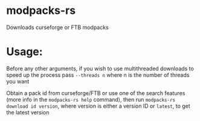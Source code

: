 # modpacks-rs  
Downloads curseforge or FTB modpacks  
# Usage:  
Before any other arguments, if you wish to use multithreaded downloads to speed up the process pass `--threads n` where n is the number of threads you want  

Obtain a pack id from curseforge/FTB or use one of the search features (more info in the `modpacks-rs help` command), then run `modpacks-rs download id version`, where version is either a version ID or `latest`, to get the latest version